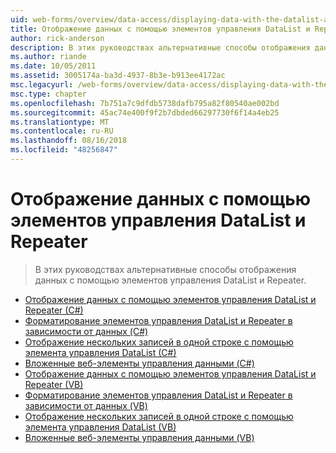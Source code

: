 ```yaml
---
uid: web-forms/overview/data-access/displaying-data-with-the-datalist-and-repeater/index
title: Отображение данных с помощью элементов управления DataList и Repeater | Документация Майкрософт
author: rick-anderson
description: В этих руководствах альтернативные способы отображения данных с помощью элементов управления DataList и Repeater.
ms.author: riande
ms.date: 10/05/2011
ms.assetid: 3005174a-ba3d-4937-8b3e-b913ee4172ac
msc.legacyurl: /web-forms/overview/data-access/displaying-data-with-the-datalist-and-repeater
msc.type: chapter
ms.openlocfilehash: 7b751a7c9dfdb5738dafb795a82f80540ae002bd
ms.sourcegitcommit: 45ac74e400f9f2b7dbded66297730f6f14a4eb25
ms.translationtype: MT
ms.contentlocale: ru-RU
ms.lasthandoff: 08/16/2018
ms.locfileid: "48256847"
---
```

<a name="displaying-data-with-the-datalist-and-repeater"></a>Отображение данных с помощью элементов управления DataList и Repeater
====================
> В этих руководствах альтернативные способы отображения данных с помощью элементов управления DataList и Repeater.


- [Отображение данных с помощью элементов управления DataList и Repeater (C#)](displaying-data-with-the-datalist-and-repeater-controls-cs.md)
- [Форматирование элементов управления DataList и Repeater в зависимости от данных (C#)](formatting-the-datalist-and-repeater-based-upon-data-cs.md)
- [Отображение нескольких записей в одной строке с помощью элемента управления DataList (C#)](showing-multiple-records-per-row-with-the-datalist-control-cs.md)
- [Вложенные веб-элементы управления данными (C#)](nested-data-web-controls-cs.md)
- [Отображение данных с помощью элементов управления DataList и Repeater (VB)](displaying-data-with-the-datalist-and-repeater-controls-vb.md)
- [Форматирование элементов управления DataList и Repeater в зависимости от данных (VB)](formatting-the-datalist-and-repeater-based-upon-data-vb.md)
- [Отображение нескольких записей в одной строке с помощью элемента управления DataList (VB)](showing-multiple-records-per-row-with-the-datalist-control-vb.md)
- [Вложенные веб-элементы управления данными (VB)](nested-data-web-controls-vb.md)
